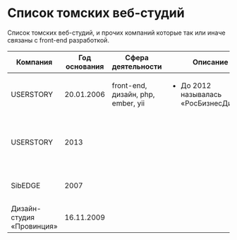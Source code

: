 # Список томских веб-студий
Список томских веб-студий, и прочих компаний которые так или иначе связаны с front-end разработкой.

<table>
    <thead>
        <tr>
            <th>Компания</th>
            <th>Год основания</th>
            <th>Сфера деятельности</th>
            <th>Описание</th>
            <th>Сайт</th>
            <th>Соц.сети</th>
        </tr>
    </thead>
    <tbody>
        <!-- userstory -->
        <tr>
            <td>USERSTORY</td>
            <td>20.01.2006</td>
            <td>front-end, дизайн, php, ember, yii</td>
            <td>
                <ul>
                    <li>До 2012 называлась «РосБизнесДизайн»</li>
                </ul>
            </td>
            <td>
                <a href="https://userstory.ru">userstory.ru</a>
            </td>
            <td>
                <ul>
                    <li><a href="https://vk.com/userstory">vk</a></li>
                    <li><a href="https://twitter.com/userstory_ru">@userstory_ru</a></li>
                </ul>
            </td>
        </tr>
        <!-- Красная рамка -->
        <tr>
            <td>USERSTORY</td>
            <td>2013</td>
            <td></td>
            <td></td>
            <td>
                <a href="https://redramka.ru">redramka.ru</a>
            </td>
            <td>
                <ul>
                    <li><a href="https://vk.com/redramka">vk</a></li>
                    <li><a href="https://fb.com/redramka">fb</a></li>
                    <li><a href="https://twitter.com/Redramka">@Redramka</a></li>
                    <li><a href="http://instagram.com/redramka">Instagram</a></li>
                </ul>
            </td>
        </tr>
        <!-- SibEDGE -->
        <tr>
            <td>SibEDGE</td>
            <td>2007</td>
            <td></td>
            <td></td>
            <td>
                <a href="https://sibedge.com">sibedge.com</a>
            </td>
            <td>
                <ul>
                    <li><a href="https://vk.com/sibedge">vk</a></li>
                    <li><a href="https://twitter.com/sibEDGE">@sibEDGE</a></li>
                </ul>
            </td>
        </tr>
        <!-- Дизайн-студия «Провинция» -->
        <tr>
            <td>Дизайн-студия «Провинция»</td>
            <td>16.11.2009</td>
            <td></td>
            <td></td>
            <td>
                <a href="https://provincestudio.ru">provincestudio.ru</a>
            </td>
            <td>
                <ul>
                    <li><a href="https://vk.com/provincestudio">vk</a></li>
                </ul>
            </td>
        </tr>
    </tbody>
</table>
